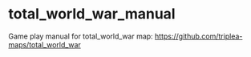 # total_world_war_manual
Game play manual for total_world_war map: https://github.com/triplea-maps/total_world_war
